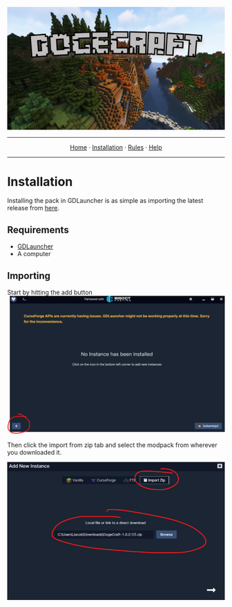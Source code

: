 ![Dogecraft-banner](https://raw.githubusercontent.com/The-Animonculory/DogeCraft/main/images/logo.png)

---

<p align="center">
  <a href="README.md">Home</a> ·
  <a href="INSTALL.md">Installation</a> ·
  <a href="RULES.md">Rules</a> ·
  <a href="HELP.md">Help</a>
</p>

---

# Installation
Installing the pack in GDLauncher is as simple as importing the latest release from [here](https://github.com/The-Animonculory/DogeCraft/releases).

## Requirements
* [GDLauncher](https://gdevs.io/)
* A computer

## Importing

Start by hitting the add button
![Add](https://raw.githubusercontent.com/The-Animonculory/DogeCraft/main/images/install1.png)

Then click the import from zip tab and select the modpack from wherever you downloaded it.

![Add 2](https://raw.githubusercontent.com/The-Animonculory/DogeCraft/main/images/install2.png)
